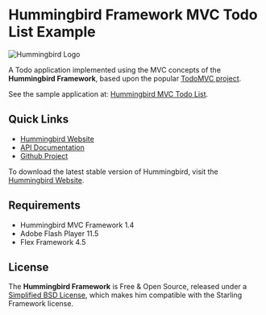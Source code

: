 # Hummingbird Framework MVC Todo List Example #

![Hummingbird Logo](http://flashapi.org/hummingbird/hummingbird-badges/hummingbird-logo-128.png)

A Todo application implemented using the MVC concepts of the **Hummingbird Framework**, based upon the popular [TodoMVC project](http://todomvc.com/).

See the sample application at: [Hummingbird MVC Todo List](http://www.flashapi.org/hummingbird/hummingbird-showcase/hummingbird-todo/).

## Quick Links ##

* [Hummingbird Website](http://flashapi.org/hummingbird/)
* [API Documentation](http://flashapi.org/hummingbird/documentation/)
* [Github Project](https://github.com/flashapi/hummingbird)

To download the latest stable version of Hummingbird, visit the [Hummingbird Website](http://flashapi.org/hummingbird/).

## Requirements ##

* Hummingbird MVC Framework 1.4
* Adobe Flash Player 11.5
* Flex Framework 4.5

## License ##

The **Hummingbird Framework** is Free & Open Source, released under a  [Simplified BSD License](http://flashapi.org/hummingbird/resources/hummingbird-license.txt), which makes him compatible with the Starling Framework license.
